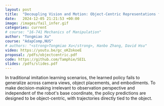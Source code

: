 ```yaml
---
layout: post
title:  "Decoupling Vision and Motion: Object-Centric Representations for Enhanced Manipulation"
date:   2024-12-05 21:21:53 +00:00
image: /images/fail_infer.gif
categories: current
# course: "16-741 Mechanics of Manipulation"
author: "Tongmiao Xu"
course: "AdapComp,NUS"
# authors: "<strong>Tongmiao Xu</strong>, Hanbo Zhang, David Hsu"
video: https://youtu.be/gc_oKZokoeE
proposal: /pdfs/objectcentric.pdf
code: https://github.com/Tamphie/SEIL
slides: /pdfs/slides.pdf
---
```

In traditional imitation learning scenarios, the learned policy fails to generalize across camera views, object placements, and embodiments. To make decision-making irrelevant to observation perspective and independent of the robot's base coordinate, the policy predictions are designed to be object-centric, with trajectories directly tied to the object.

